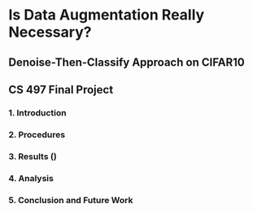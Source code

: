 # Is Data Augmentation Really Necessary?
## Denoise-Then-Classify Approach on CIFAR10
## CS 497 Final Project

### 1. Introduction

### 2. Procedures

### 3. Results ()

### 4. Analysis

### 5. Conclusion and Future Work

